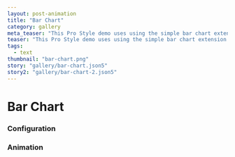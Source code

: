 ```yaml
---
layout: post-animation
title: "Bar Chart"
category: gallery
meta_teaser: "This Pro Style demo uses using the simple bar chart extension."
teaser: "This Pro Style demo uses using the simple bar chart extension."
tags: 
  - text
thumbnail: "bar-chart.png"
story: "gallery/bar-chart.json5"
story2: "gallery/bar-chart-2.json5"
---
```

# Bar Chart


### Configuration


### Animation

